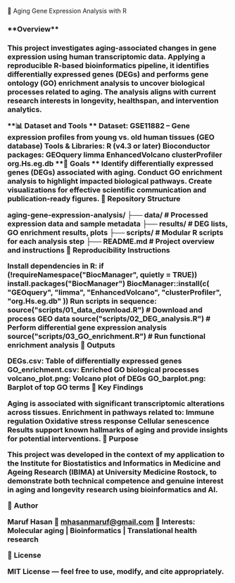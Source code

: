 🧬 Aging Gene Expression Analysis with R

<h3> **Overview** <h3>

This project investigates aging-associated changes in gene expression using human transcriptomic data. Applying a reproducible R-based bioinformatics pipeline, it identifies differentially expressed genes (DEGs) and performs gene ontology (GO) enrichment analysis to uncover biological processes related to aging. The analysis aligns with current research interests in longevity, healthspan, and intervention analytics.

**📊 Dataset and Tools
**
Dataset: GSE11882 – Gene expression profiles from young vs. old human tissues (GEO database)
Tools & Libraries:
R (v4.3 or later)
Bioconductor packages:
GEOquery
limma
EnhancedVolcano
clusterProfiler
org.Hs.eg.db
**🎯 Goals
**
Identify differentially expressed genes (DEGs) associated with aging.
Conduct GO enrichment analysis to highlight impacted biological pathways.
Create visualizations for effective scientific communication and publication-ready figures.
📁 Repository Structure

aging-gene-expression-analysis/
├── data/             # Processed expression data and sample metadata
├── results/          # DEG lists, GO enrichment results, plots
├── scripts/          # Modular R scripts for each analysis step
├── README.md         # Project overview and instructions
🔁 Reproducibility Instructions

Install dependencies in R:
if (!requireNamespace("BiocManager", quietly = TRUE))
    install.packages("BiocManager")
BiocManager::install(c(
  "GEOquery", "limma", "EnhancedVolcano",
  "clusterProfiler", "org.Hs.eg.db"
))
Run scripts in sequence:
source("scripts/01_data_download.R")     # Download and process GEO data
source("scripts/02_DEG_analysis.R")      # Perform differential gene expression analysis
source("scripts/03_GO_enrichment.R")     # Run functional enrichment analysis
📂 Outputs

DEGs.csv: Table of differentially expressed genes
GO_enrichment.csv: Enriched GO biological processes
volcano_plot.png: Volcano plot of DEGs
GO_barplot.png: Barplot of top GO terms
🔬 Key Findings

Aging is associated with significant transcriptomic alterations across tissues.
Enrichment in pathways related to:
Immune regulation
Oxidative stress response
Cellular senescence
Results support known hallmarks of aging and provide insights for potential interventions.
🧠 Purpose

This project was developed in the context of my application to the
Institute for Biostatistics and Informatics in Medicine and Ageing Research (IBIMA)
at University Medicine Rostock, to demonstrate both technical competence and genuine interest in aging and longevity research using bioinformatics and AI.

👤 **Author**

Maruf Hasan
📧 mhasanmaruf@gmail.com
🔬 Interests: Molecular aging | Bioinformatics | Translational health research

📜 **License**

MIT License — feel free to use, modify, and cite appropriately.
